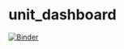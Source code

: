 # unit_dashboard
[![Binder](https://mybinder.org/badge_logo.svg)](https://mybinder.org/v2/gh/JimmyNunnally/unit_dashboard/HEAD?labpath=%2Fvoila%2Frender%2FUnit_dash_demo_lab.ipynb)

